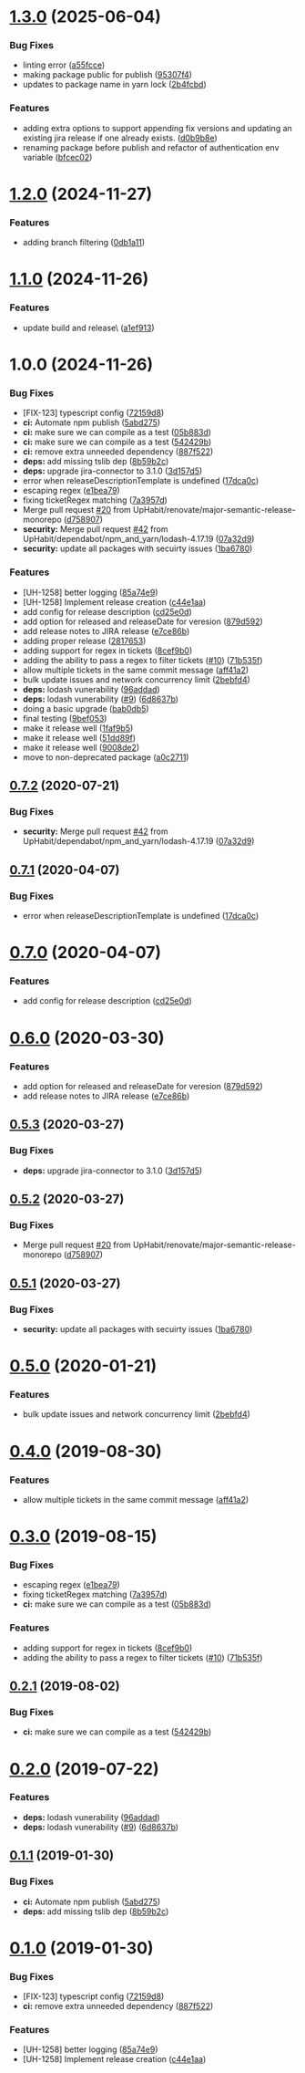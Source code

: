 # [1.3.0](https://github.com/CameronWills/semantic-release-jira/compare/v1.2.0...v1.3.0) (2025-06-04)


### Bug Fixes

* linting error ([a55fcce](https://github.com/CameronWills/semantic-release-jira/commit/a55fccedb13f8f3f8e3a6ce226a23f3a0fe3a082))
* making package public for publish ([95307f4](https://github.com/CameronWills/semantic-release-jira/commit/95307f414c566b9e6e7d01bbef90191bf64916d4))
* updates to package name in yarn lock ([2b4fcbd](https://github.com/CameronWills/semantic-release-jira/commit/2b4fcbd654761d1c64c5d5b17b864327f15c8fc4))


### Features

* adding extra options to support appending fix versions and updating an existing jira release if one already exists. ([d0b9b8e](https://github.com/CameronWills/semantic-release-jira/commit/d0b9b8e4696bfb314f648ce04aa8ca20ee66510a))
* renaming package before publish and refactor of authentication env variable ([bfcec02](https://github.com/CameronWills/semantic-release-jira/commit/bfcec0270413e56f0ba58097f5a4452058870a4a))

# [1.2.0](https://github.com/aechweeks/semantic-release-jira-releases-modern/compare/v1.1.0...v1.2.0) (2024-11-27)


### Features

* adding branch filtering ([0db1a11](https://github.com/aechweeks/semantic-release-jira-releases-modern/commit/0db1a11b3f534182bc654d7bcd36f4881b6e2822))

# [1.1.0](https://github.com/aechweeks/semantic-release-jira-releases-modern/compare/v1.0.0...v1.1.0) (2024-11-26)


### Features

* update build and release\ ([a1ef913](https://github.com/aechweeks/semantic-release-jira-releases-modern/commit/a1ef9136400dcfdc450a7d45596805b99afce1fe))

# 1.0.0 (2024-11-26)


### Bug Fixes

* [FIX-123] typescript config ([72159d8](https://github.com/aechweeks/semantic-release-jira-releases-modern/commit/72159d8670218409327835f24226e814ea0559f9))
* **ci:** Automate npm publish ([5abd275](https://github.com/aechweeks/semantic-release-jira-releases-modern/commit/5abd2753f047122d1baaa4199acb97d5c3cfdb06))
* **ci:** make sure we can compile as a test ([05b883d](https://github.com/aechweeks/semantic-release-jira-releases-modern/commit/05b883d5e18a804a276f80176709a73a05f20ff3))
* **ci:** make sure we can compile as a test ([542429b](https://github.com/aechweeks/semantic-release-jira-releases-modern/commit/542429b40ce3e0dc96678f1ef3bb787472a6d91f))
* **ci:** remove extra unneeded dependency ([887f522](https://github.com/aechweeks/semantic-release-jira-releases-modern/commit/887f52273a13e80f6bdc62b096572aa16b0fe6f7))
* **deps:** add missing tslib dep ([8b59b2c](https://github.com/aechweeks/semantic-release-jira-releases-modern/commit/8b59b2c6468c37114a26d12f16f729ccf0e794c0))
* **deps:** upgrade jira-connector to 3.1.0 ([3d157d5](https://github.com/aechweeks/semantic-release-jira-releases-modern/commit/3d157d587c368fc774e252f4aea9fd400083ad47))
* error when releaseDescriptionTemplate is undefined ([17dca0c](https://github.com/aechweeks/semantic-release-jira-releases-modern/commit/17dca0cd685cb4c91859ff0af2943adb56108e00))
* escaping regex ([e1bea79](https://github.com/aechweeks/semantic-release-jira-releases-modern/commit/e1bea7932f3c8ecd6647cadf6413500740137235))
* fixing ticketRegex matching ([7a3957d](https://github.com/aechweeks/semantic-release-jira-releases-modern/commit/7a3957d5b14489ee7493f71f10f3e537f367b35e))
* Merge pull request [#20](https://github.com/aechweeks/semantic-release-jira-releases-modern/issues/20) from UpHabit/renovate/major-semantic-release-monorepo ([d758907](https://github.com/aechweeks/semantic-release-jira-releases-modern/commit/d758907d37bd0e861fd1b10ce3acbd6829006d4e))
* **security:** Merge pull request [#42](https://github.com/aechweeks/semantic-release-jira-releases-modern/issues/42) from UpHabit/dependabot/npm_and_yarn/lodash-4.17.19 ([07a32d9](https://github.com/aechweeks/semantic-release-jira-releases-modern/commit/07a32d93b56852e703c62cee5206fa05952bc9bc))
* **security:** update all packages with secuirty issues ([1ba6780](https://github.com/aechweeks/semantic-release-jira-releases-modern/commit/1ba67803f6c1f51770bd0b8d0f0f1e23d9025e64))


### Features

* [UH-1258] better logging ([85a74e9](https://github.com/aechweeks/semantic-release-jira-releases-modern/commit/85a74e937880e4cd5dd05dde47509db164855051))
* [UH-1258] Implement release creation ([c44e1aa](https://github.com/aechweeks/semantic-release-jira-releases-modern/commit/c44e1aa0e8bab21f0aff2f00d4667625f8716c7d))
* add config for release description ([cd25e0d](https://github.com/aechweeks/semantic-release-jira-releases-modern/commit/cd25e0d74174b4f2eff676cdf7dbb32e2e773f54))
* add option for released and releaseDate for veresion ([879d592](https://github.com/aechweeks/semantic-release-jira-releases-modern/commit/879d592eae0f2ff7b321794fe7c1d386b8ce2dff))
* add release notes to JIRA release ([e7ce86b](https://github.com/aechweeks/semantic-release-jira-releases-modern/commit/e7ce86b30a68dcb342afe765c5c0600cc418c7e4))
* adding proper release ([2817653](https://github.com/aechweeks/semantic-release-jira-releases-modern/commit/2817653856fdb4a9bc195b2423ec07848ef32d44))
* adding support for regex in tickets ([8cef9b0](https://github.com/aechweeks/semantic-release-jira-releases-modern/commit/8cef9b0d81b8e30632c2cf74fceed3d072a50b54))
* adding the ability to pass a regex to filter tickets ([#10](https://github.com/aechweeks/semantic-release-jira-releases-modern/issues/10)) ([71b535f](https://github.com/aechweeks/semantic-release-jira-releases-modern/commit/71b535fd3ccbaf65a67a3df01d6a22f746fd53c7))
* allow multiple tickets in the same commit message ([aff41a2](https://github.com/aechweeks/semantic-release-jira-releases-modern/commit/aff41a2f576e790e0e814c36fda73d1f01efa925))
* bulk update issues and network concurrency limit ([2bebfd4](https://github.com/aechweeks/semantic-release-jira-releases-modern/commit/2bebfd40880df43e2be4f15298b21cd7274d12a0))
* **deps:** lodash vunerability ([96addad](https://github.com/aechweeks/semantic-release-jira-releases-modern/commit/96addada2d0add21972ed141a76c687089ebce14))
* **deps:** lodash vunerability ([#9](https://github.com/aechweeks/semantic-release-jira-releases-modern/issues/9)) ([6d8637b](https://github.com/aechweeks/semantic-release-jira-releases-modern/commit/6d8637b1a6013c24767adc7e17531306af7c7c92))
* doing a basic upgrade ([bab0db5](https://github.com/aechweeks/semantic-release-jira-releases-modern/commit/bab0db5b7613773500085d212e8a4f6beae1b875))
* final testing ([9bef053](https://github.com/aechweeks/semantic-release-jira-releases-modern/commit/9bef053d12a66a628efbc19f16c91ed52f0e6643))
* make it release well ([1faf9b5](https://github.com/aechweeks/semantic-release-jira-releases-modern/commit/1faf9b55b5a7430335505cd67e02eb21fcb13977))
* make it release well ([51dd89f](https://github.com/aechweeks/semantic-release-jira-releases-modern/commit/51dd89f4ce8053a5f80a8723a286e8f9f13f5dad))
* make it release well ([9008de2](https://github.com/aechweeks/semantic-release-jira-releases-modern/commit/9008de2e181bfb733f27e41ed5c2ed2bd4fe469f))
* move to non-deprecated package ([a0c2711](https://github.com/aechweeks/semantic-release-jira-releases-modern/commit/a0c271157bdd52a0245525f75fd755d2a2faa714))

## [0.7.2](https://github.com/UpHabit/semantic-release-jira-releases/compare/v0.7.1...v0.7.2) (2020-07-21)


### Bug Fixes

* **security:** Merge pull request [#42](https://github.com/UpHabit/semantic-release-jira-releases/issues/42) from UpHabit/dependabot/npm_and_yarn/lodash-4.17.19 ([07a32d9](https://github.com/UpHabit/semantic-release-jira-releases/commit/07a32d93b56852e703c62cee5206fa05952bc9bc))

## [0.7.1](https://github.com/UpHabit/semantic-release-jira-releases/compare/v0.7.0...v0.7.1) (2020-04-07)


### Bug Fixes

* error when releaseDescriptionTemplate is undefined ([17dca0c](https://github.com/UpHabit/semantic-release-jira-releases/commit/17dca0cd685cb4c91859ff0af2943adb56108e00))

# [0.7.0](https://github.com/UpHabit/semantic-release-jira-releases/compare/v0.6.0...v0.7.0) (2020-04-07)


### Features

* add config for release description ([cd25e0d](https://github.com/UpHabit/semantic-release-jira-releases/commit/cd25e0d74174b4f2eff676cdf7dbb32e2e773f54))

# [0.6.0](https://github.com/UpHabit/semantic-release-jira-releases/compare/v0.5.3...v0.6.0) (2020-03-30)


### Features

* add option for released and releaseDate for veresion ([879d592](https://github.com/UpHabit/semantic-release-jira-releases/commit/879d592eae0f2ff7b321794fe7c1d386b8ce2dff))
* add release notes to JIRA release ([e7ce86b](https://github.com/UpHabit/semantic-release-jira-releases/commit/e7ce86b30a68dcb342afe765c5c0600cc418c7e4))

## [0.5.3](https://github.com/UpHabit/semantic-release-jira-releases/compare/v0.5.2...v0.5.3) (2020-03-27)


### Bug Fixes

* **deps:** upgrade jira-connector to 3.1.0 ([3d157d5](https://github.com/UpHabit/semantic-release-jira-releases/commit/3d157d587c368fc774e252f4aea9fd400083ad47))

## [0.5.2](https://github.com/UpHabit/semantic-release-jira-releases/compare/v0.5.1...v0.5.2) (2020-03-27)


### Bug Fixes

* Merge pull request [#20](https://github.com/UpHabit/semantic-release-jira-releases/issues/20) from UpHabit/renovate/major-semantic-release-monorepo ([d758907](https://github.com/UpHabit/semantic-release-jira-releases/commit/d758907d37bd0e861fd1b10ce3acbd6829006d4e))

## [0.5.1](https://github.com/UpHabit/semantic-release-jira-releases/compare/v0.5.0...v0.5.1) (2020-03-27)


### Bug Fixes

* **security:** update all packages with secuirty issues ([1ba6780](https://github.com/UpHabit/semantic-release-jira-releases/commit/1ba67803f6c1f51770bd0b8d0f0f1e23d9025e64))

# [0.5.0](https://github.com/UpHabit/semantic-release-jira-releases/compare/v0.4.0...v0.5.0) (2020-01-21)


### Features

* bulk update issues and network concurrency limit ([2bebfd4](https://github.com/UpHabit/semantic-release-jira-releases/commit/2bebfd40880df43e2be4f15298b21cd7274d12a0))

# [0.4.0](https://github.com/UpHabit/semantic-release-jira-releases/compare/v0.3.0...v0.4.0) (2019-08-30)


### Features

* allow multiple tickets in the same commit message ([aff41a2](https://github.com/UpHabit/semantic-release-jira-releases/commit/aff41a2))

# [0.3.0](https://github.com/UpHabit/semantic-release-jira-releases/compare/v0.2.1...v0.3.0) (2019-08-15)


### Bug Fixes

* escaping regex ([e1bea79](https://github.com/UpHabit/semantic-release-jira-releases/commit/e1bea79))
* fixing ticketRegex matching ([7a3957d](https://github.com/UpHabit/semantic-release-jira-releases/commit/7a3957d))
* **ci:** make sure we can compile as a test ([05b883d](https://github.com/UpHabit/semantic-release-jira-releases/commit/05b883d))


### Features

* adding support for regex in tickets ([8cef9b0](https://github.com/UpHabit/semantic-release-jira-releases/commit/8cef9b0))
* adding the ability to pass a regex to filter tickets ([#10](https://github.com/UpHabit/semantic-release-jira-releases/issues/10)) ([71b535f](https://github.com/UpHabit/semantic-release-jira-releases/commit/71b535f))

## [0.2.1](https://github.com/UpHabit/semantic-release-jira-releases/compare/v0.2.0...v0.2.1) (2019-08-02)


### Bug Fixes

* **ci:** make sure we can compile as a test ([542429b](https://github.com/UpHabit/semantic-release-jira-releases/commit/542429b))

# [0.2.0](https://github.com/UpHabit/semantic-release-jira-releases/compare/v0.1.1...v0.2.0) (2019-07-22)


### Features

* **deps:** lodash vunerability ([96addad](https://github.com/UpHabit/semantic-release-jira-releases/commit/96addad))
* **deps:** lodash vunerability ([#9](https://github.com/UpHabit/semantic-release-jira-releases/issues/9)) ([6d8637b](https://github.com/UpHabit/semantic-release-jira-releases/commit/6d8637b))

## [0.1.1](https://github.com/UpHabit/semantic-release-jira-releases/compare/v0.1.0...v0.1.1) (2019-01-30)


### Bug Fixes

* **ci:** Automate npm publish ([5abd275](https://github.com/UpHabit/semantic-release-jira-releases/commit/5abd275))
* **deps:** add missing tslib dep ([8b59b2c](https://github.com/UpHabit/semantic-release-jira-releases/commit/8b59b2c))

# [0.1.0](https://github.com/UpHabit/semantic-release-jira-releases/compare/v0.0.0...v0.1.0) (2019-01-30)


### Bug Fixes

* [FIX-123] typescript config ([72159d8](https://github.com/UpHabit/semantic-release-jira-releases/commit/72159d8))
* **ci:** remove extra unneeded dependency ([887f522](https://github.com/UpHabit/semantic-release-jira-releases/commit/887f522))


### Features

* [UH-1258] better logging ([85a74e9](https://github.com/UpHabit/semantic-release-jira-releases/commit/85a74e9))
* [UH-1258] Implement release creation ([c44e1aa](https://github.com/UpHabit/semantic-release-jira-releases/commit/c44e1aa))

